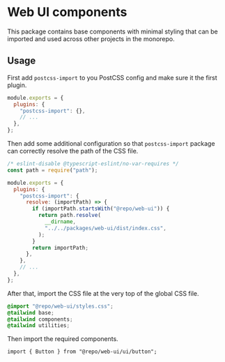 # Web UI components

This package contains base components with minimal styling that can be imported and used across other projects in the monorepo.

## Usage

First add `postcss-import` to you PostCSS config and make sure it the first plugin.

```js
module.exports = {
  plugins: {
    "postcss-import": {},
    // ...
  },
};
```

Then add some additional configuration so that `postcss-import` package can correctly resolve the path of the CSS file.

```js
/* eslint-disable @typescript-eslint/no-var-requires */
const path = require("path");

module.exports = {
  plugins: {
    "postcss-import": {
      resolve: (importPath) => {
        if (importPath.startsWith("@repo/web-ui")) {
          return path.resolve(
            __dirname,
            "../../packages/web-ui/dist/index.css",
          );
        }
        return importPath;
      },
    },
    // ...
  },
};
```

After that, import the CSS file at the very top of the global CSS file.

```css
@import "@repo/web-ui/styles.css";
@tailwind base;
@tailwind components;
@tailwind utilities;
```

Then import the required components.

```tsx
import { Button } from "@repo/web-ui/ui/button";
```
